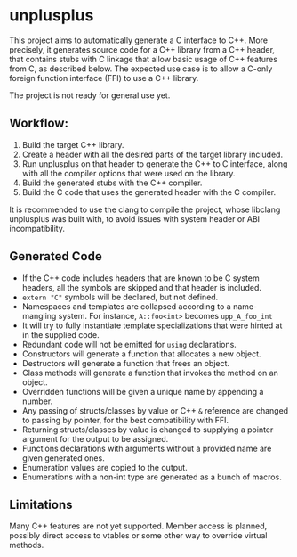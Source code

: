 # unplusplus

This project aims to automatically generate a C interface to C++. More precisely, it generates
source code for a C++ library from a C++ header, that contains stubs with C linkage that allow basic
usage of C++ features from C, as described below. The expected use case is to allow a C-only foreign
function interface (FFI) to use a C++ library.

The project is not ready for general use yet.

## Workflow:
1. Build the target C++ library.
2. Create a header with all the desired parts of the target library included.
3. Run unplusplus on that header to generate the C++ to C interface, along with all the compiler options that were used on the library.
4. Build the generated stubs with the C++ compiler.
5. Build the C code that uses the generated header with the C compiler.

It is recommended to use the clang to compile the project, whose libclang unplusplus was built with,
to avoid issues with system header or ABI incompatibility.

## Generated Code

* If the C++ code includes headers that are known to be C system headers, all the symbols are
  skipped and that header is included.
* `extern "C"` symbols will be declared, but not defined.
* Namespaces and templates are collapsed according to a name-mangling system. For instance,
  `A::foo<int>` becomes `upp_A_foo_int`
* It will try to fully instantiate template specializations that were hinted at in the supplied
  code.
* Redundant code will not be emitted for `using` declarations.
* Constructors will generate a function that allocates a new object.
* Destructors will generate a function that frees an object.
* Class methods will generate a function that invokes the method on an object.
* Overridden functions will be given a unique name by appending a number.
* Any passing of structs/classes by value or C++ `&` reference are changed to passing by pointer,
  for the best compatibility with FFI.
* Returning structs/classes by value is changed to supplying a pointer argument for the output to be
  assigned.
* Functions declarations with arguments without a provided name are given generated ones.
* Enumeration values are copied to the output.
* Enumerations with a non-int type are generated as a bunch of macros.

## Limitations

Many C++ features are not yet supported. Member access is planned, possibly direct access to vtables
or some other way to override virtual methods.
